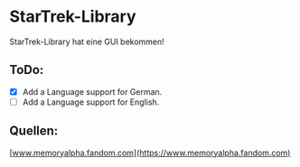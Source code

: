 # StarTrek-Library
StarTrek-Library hat eine GUI bekommen!

## ToDo:
- [X] Add a Language support for German.
- [ ] Add a Language support for English.

## Quellen:
[www.memoryalpha.fandom.com](https://www.memoryalpha.fandom.com)
